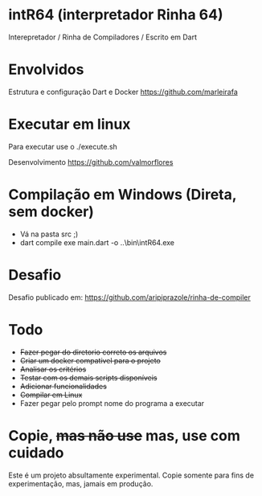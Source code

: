 # intR64 (interpretador Rinha 64)
Interepretador / Rinha de Compiladores / Escrito em Dart

# Envolvidos

Estrutura e configuração Dart e Docker 
<https://github.com/marleirafa>

# Executar em linux
Para executar use o ./execute.sh

Desenvolvimento 
<https://github.com/valmorflores>

# Compilação em Windows (Direta, sem docker)
- Vá na pasta src ;)
- dart compile exe main.dart -o ..\bin\intR64.exe

# Desafio

Desafio publicado em:
https://github.com/aripiprazole/rinha-de-compiler

# Todo
- ~~Fazer pegar do diretorio correto os arquivos~~
- ~~Criar um docker compativel para o projeto~~
- ~~Analisar os critérios~~
- ~~Testar com os demais scripts disponíveis~~
- ~~Adicionar funcionalidades~~
- ~~Compilar em Linux~~
- Fazer pegar pelo prompt nome do programa a executar

# Copie, ~~mas não use~~ mas, use com cuidado
Este é um projeto absultamente experimental. Copie somente para fins de experimentação, mas, jamais em produção.


